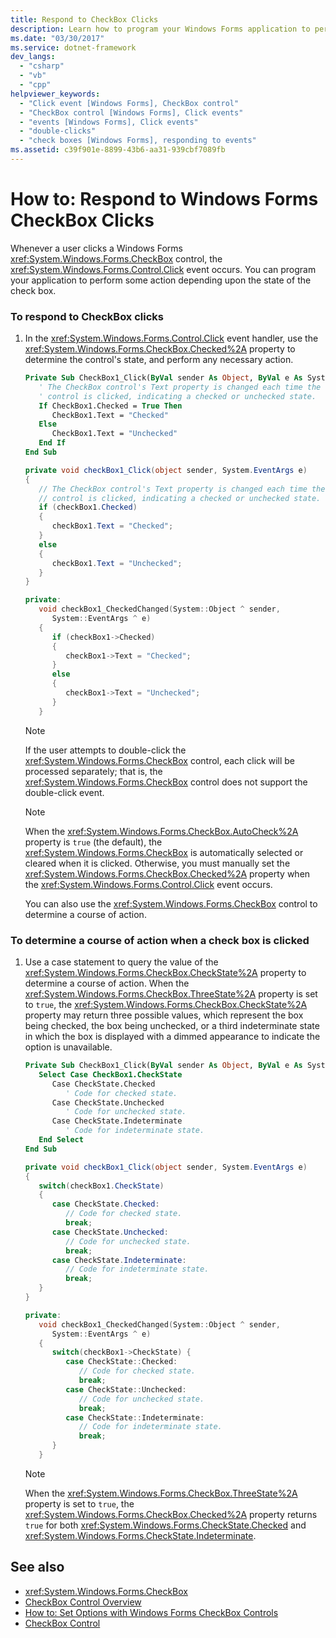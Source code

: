 ```yaml
---
title: Respond to CheckBox Clicks
description: Learn how to program your Windows Forms application to perform some action depending upon the state of the check box.
ms.date: "03/30/2017"
ms.service: dotnet-framework
dev_langs: 
  - "csharp"
  - "vb"
  - "cpp"
helpviewer_keywords: 
  - "Click event [Windows Forms], CheckBox control"
  - "CheckBox control [Windows Forms], Click events"
  - "events [Windows Forms], Click events"
  - "double-clicks"
  - "check boxes [Windows Forms], responding to events"
ms.assetid: c39f901e-8899-43b6-aa31-939cbf7089fb
---
```

# How to: Respond to Windows Forms CheckBox Clicks

Whenever a user clicks a Windows Forms <xref:System.Windows.Forms.CheckBox> control, the <xref:System.Windows.Forms.Control.Click> event occurs. You can program your application to perform some action depending upon the state of the check box.

### To respond to CheckBox clicks

1. In the <xref:System.Windows.Forms.Control.Click> event handler, use the <xref:System.Windows.Forms.CheckBox.Checked%2A> property to determine the control's state, and perform any necessary action.

    ```vb
    Private Sub CheckBox1_Click(ByVal sender As Object, ByVal e As System.EventArgs) Handles CheckBox1.Click
       ' The CheckBox control's Text property is changed each time the
       ' control is clicked, indicating a checked or unchecked state.
       If CheckBox1.Checked = True Then
          CheckBox1.Text = "Checked"
       Else
          CheckBox1.Text = "Unchecked"
       End If
    End Sub
    ```

    ```csharp
    private void checkBox1_Click(object sender, System.EventArgs e)
    {
       // The CheckBox control's Text property is changed each time the
       // control is clicked, indicating a checked or unchecked state.
       if (checkBox1.Checked)
       {
          checkBox1.Text = "Checked";
       }
       else
       {
          checkBox1.Text = "Unchecked";
       }
    }
    ```

    ```cpp
    private:
       void checkBox1_CheckedChanged(System::Object ^ sender,
          System::EventArgs ^ e)
       {
          if (checkBox1->Checked)
          {
             checkBox1->Text = "Checked";
          }
          else
          {
             checkBox1->Text = "Unchecked";
          }
       }
    ```

    > [!NOTE]
    > If the user attempts to double-click the <xref:System.Windows.Forms.CheckBox> control, each click will be processed separately; that is, the <xref:System.Windows.Forms.CheckBox> control does not support the double-click event.

    > [!NOTE]
    > When the <xref:System.Windows.Forms.CheckBox.AutoCheck%2A> property is `true` (the default), the <xref:System.Windows.Forms.CheckBox> is automatically selected or cleared when it is clicked. Otherwise, you must manually set the <xref:System.Windows.Forms.CheckBox.Checked%2A> property when the <xref:System.Windows.Forms.Control.Click> event occurs.

     You can also use the <xref:System.Windows.Forms.CheckBox> control to determine a course of action.

### To determine a course of action when a check box is clicked

1. Use a case statement to query the value of the <xref:System.Windows.Forms.CheckBox.CheckState%2A> property to determine a course of action. When the <xref:System.Windows.Forms.CheckBox.ThreeState%2A> property is set to `true`, the <xref:System.Windows.Forms.CheckBox.CheckState%2A> property may return three possible values, which represent the box being checked, the box being unchecked, or a third indeterminate state in which the box is displayed with a dimmed appearance to indicate the option is unavailable.

    ```vb
    Private Sub CheckBox1_Click(ByVal sender As Object, ByVal e As System.EventArgs) Handles CheckBox1.Click
       Select Case CheckBox1.CheckState
          Case CheckState.Checked
             ' Code for checked state.
          Case CheckState.Unchecked
             ' Code for unchecked state.
          Case CheckState.Indeterminate
             ' Code for indeterminate state.
       End Select
    End Sub
    ```

    ```csharp
    private void checkBox1_Click(object sender, System.EventArgs e)
    {
       switch(checkBox1.CheckState)
       {
          case CheckState.Checked:
             // Code for checked state.
             break;
          case CheckState.Unchecked:
             // Code for unchecked state.
             break;
          case CheckState.Indeterminate:
             // Code for indeterminate state.
             break;
       }
    }
    ```

    ```cpp
    private:
       void checkBox1_CheckedChanged(System::Object ^ sender,
          System::EventArgs ^ e)
       {
          switch(checkBox1->CheckState) {
             case CheckState::Checked:
                // Code for checked state.
                break;
             case CheckState::Unchecked:
                // Code for unchecked state.
                break;
             case CheckState::Indeterminate:
                // Code for indeterminate state.
                break;
          }
       }
    ```

    > [!NOTE]
    > When the <xref:System.Windows.Forms.CheckBox.ThreeState%2A> property is set to `true`, the <xref:System.Windows.Forms.CheckBox.Checked%2A> property returns `true` for both <xref:System.Windows.Forms.CheckState.Checked> and <xref:System.Windows.Forms.CheckState.Indeterminate>.

## See also

- <xref:System.Windows.Forms.CheckBox>
- [CheckBox Control Overview](checkbox-control-overview-windows-forms.md)
- [How to: Set Options with Windows Forms CheckBox Controls](how-to-set-options-with-windows-forms-checkbox-controls.md)
- [CheckBox Control](checkbox-control-windows-forms.md)
